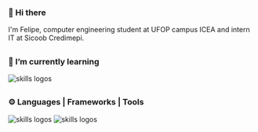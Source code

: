 <h3>👋 Hi there</h3>
I'm Felipe, computer engineering student at UFOP campus ICEA and intern IT at Sicoob Credimepi.
<h2></h2>
<h3>🌱 I’m currently learning</h3>
<img src="https://skillicons.dev/icons?i=react,next,firebase,vite,dotnet,nodejs,typescript,cs" alt="skills logos" />
<h2></h2>
<h3>⚙️ Languages | Frameworks | Tools</h3>
<img src="https://skillicons.dev/icons?i=github,laravel,html,css,js,php,jquery,bootstrap" alt="skills logos" />
<img src="https://skillicons.dev/icons?i=java,c,py,mysql,vscode,ai,ps" alt="skills logos" />
